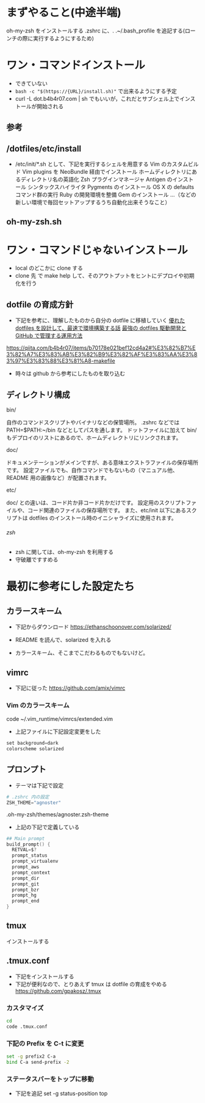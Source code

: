 # まずやること(中途半端)

oh-my-zsh をインストールする
.zshrc に、. .~/.bash_profile を追記する(ローンチの際に実行するようにするため)

# ワン・コマンドインストール

- できていない
- `bash -c "$(https://{URL}/install.sh)"` で出来るようにする予定
- curl -L dot.b4b4r07.com | sh でもいいが，これだとサブシェル上でインストールが開始される

## 参考

## /dotfiles/etc/install

- /etc/init/\*.sh として、下記を実行するシェルを用意する
  Vim のカスタムビルド
  Vim plugins を NeoBundle 経由でインストール
  ホームディレクトリにあるディレクトリ名の英語化
  Zsh プラグインマネージャ Antigen のインストール
  シンタックスハイライタ Pygments のインストール
  OS X の defaults コマンド群の実行
  Ruby の開発環境を整備
  Gem のインストール
  ...（などの新しい環境で毎回セットアップするうち自動化出来そうなこと）

## oh-my-zsh.sh

# ワン・コマンドじゃないインストール

- local のどこかに clone する
- clone 先 で make help して、そのアウトプットをヒントにデプロイや初期化を行う

## dotfile の育成方針

- 下記を参考に、理解したものから自分の dotfile に移植していく
  [優れた dotfiles を設計して、最速で環境構築する話](https://qiita.com/b4b4r07/items/24872cdcbec964ce2178)
  [最強の dotfiles 駆動開発と GitHub で管理する運用方法](https://qiita.com/b4b4r07/items/b70178e021bef12cd4a2#%E3%82%B7%E3%82%A7%E3%83%AB%E3%82%B9%E3%82%AF%E3%83%AA%E3%83%97%E3%83%88%E3%81%A8-makefile)

https://qiita.com/b4b4r07/items/b70178e021bef12cd4a2#%E3%82%B7%E3%82%A7%E3%83%AB%E3%82%B9%E3%82%AF%E3%83%AA%E3%83%97%E3%83%88%E3%81%A8-makefile

- 時々は github から参考にしたものを取り込む

## ディレクトリ構成

bin/

自作のコマンドスクリプトやバイナリなどの保管場所。
.zshrc などでは PATH=$PATH:~/bin などとしてパスを通します。
ドットファイルに加えて bin/ もデプロイのリストにあるので、ホームディレクトリにリンクされます。

doc/

ドキュメンテーションがメインですが、ある意味エクストラファイルの保存場所です。
設定ファイルでも、自作コマンドでもないもの（マニュアル他、README 用の画像など）が配置されます。

etc/

doc/ との違いは、コード片か非コード片かだけです。
設定用のスクリプトファイルや、コード関連のファイルの保存場所です。
また、etc/init 以下にあるスクリプトは dotfiles のインストール時のイニシャライズに使用されます。

###### zsh

- zsh に関しては、oh-my-zsh を利用する
- 守破離ですすめる

# 最初に参考にした設定たち

## カラースキーム

- 下記からダウンロード
  https://ethanschoonover.com/solarized/

- README を読んで、solarized を入れる
- カラースキーム、そこまでこだわるものでもないけど。

## vimrc

- 下記に従った
  https://github.com/amix/vimrc

### Vim のカラースキーム

code ~/.vim_runtime/vimrcs/extended.vim

- 上記ファイルに下記設定変更をした

```s
set background=dark
colorscheme solarized
```

## プロンプト

- テーマは下記で設定

```s
# .zshrc 内の設定
ZSH_THEME="agnoster"
```

.oh-my-zsh/themes/agnoster.zsh-theme

- 上記の下記で定義している

```s
## Main prompt
build_prompt() {
  RETVAL=$?
  prompt_status
  prompt_virtualenv
  prompt_aws
  prompt_context
  prompt_dir
  prompt_git
  prompt_bzr
  prompt_hg
  prompt_end
}
```

## tmux

インストールする

## .tmux.conf

- 下記をインストールする
- 下記が便利なので、とりあえず tmux は dotfile の育成をやめる
  https://github.com/gpakosz/.tmux

### カスタマイズ

```bash
cd
code .tmux.conf
```

### 下記の Prefix を C-t に変更

```bash
set -g prefix2 C-a
bind C-a send-prefix -2
```

### ステータスバーをトップに移動

- 下記を追記
  set -g status-position top
